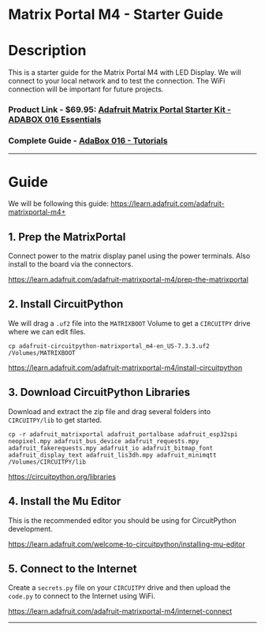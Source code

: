 # Matrix Portal M4 - Starter Guide

# Description

This is a starter guide for the Matrix Portal M4 with LED Display. We will connect to your local network and to test the connection. The WiFi connection will be important for future projects.

### Product Link - $69.95: [Adafruit Matrix Portal Starter Kit - ADABOX 016 Essentials](https://www.adafruit.com/product/4812?gclid=Cj0KCQiA-JacBhC0ARIsAIxybyPBieJQcynPl2pXjvab7hVEQsTwaz4hQDPrLauBzb0ygXunag1x8hQaAkM3EALw_wcB)

### Complete Guide - [AdaBox 016 - Tutorials](https://learn.adafruit.com/adabox016)

<hr />

# Guide

We will be following this guide: https://learn.adafruit.com/adafruit-matrixportal-m4+

## 1. Prep the MatrixPortal

Connect power to the matrix display panel using the power terminals. Also install to the board via the connectors.

https://learn.adafruit.com/adafruit-matrixportal-m4/prep-the-matrixportal

## 2. Install CircuitPython

We will drag a `.uf2` file into the `MATRIXBOOT` Volume to get a `CIRCUITPY` drive where we can edit files.

`cp adafruit-circuitpython-matrixportal_m4-en_US-7.3.3.uf2 /Volumes/MATRIXBOOT`

https://learn.adafruit.com/adafruit-matrixportal-m4/install-circuitpython

## 3. Download CircuitPython Libraries

Download and extract the zip file and drag several folders into `CIRCUITPY/lib` to get started.

`cp -r adafruit_matrixportal adafruit_portalbase adafruit_esp32spi neopixel.mpy adafruit_bus_device adafruit_requests.mpy adafruit_fakerequests.mpy adafruit_io adafruit_bitmap_font adafruit_display_text adafruit_lis3dh.mpy adafruit_minimqtt /Volumes/CIRCUITPY/lib`

https://circuitpython.org/libraries

## 4. Install the Mu Editor

This is the recommended editor you should be using for CircuitPython development.

https://learn.adafruit.com/welcome-to-circuitpython/installing-mu-editor

## 5. Connect to the Internet

Create a `secrets.py` file on your `CIRCUITPY` drive and then upload the `code.py` to connect to the Internet using WiFi.

https://learn.adafruit.com/adafruit-matrixportal-m4/internet-connect

<hr />
